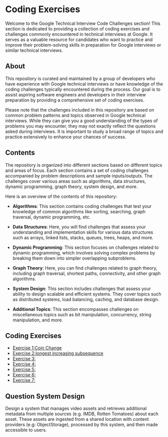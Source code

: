 # Coding Exercises

Welcome to the Google Technical Interview Code Challenges section! This section is dedicated to providing a collection of coding exercises and challenges commonly encountered in technical interviews at Google. It serves as a valuable resource for candidates who want to practice and improve their problem-solving skills in preparation for Google interviews or similar technical interviews.

## About
This repository is curated and maintained by a group of developers who have experience with Google technical interviews or have knowledge of the coding challenges typically encountered during the process. Our goal is to assist aspiring software engineers and developers in their interview preparation by providing a comprehensive set of coding exercises.

Please note that the challenges included in this repository are based on common problem patterns and topics observed in Google technical interviews. While they can give you a good understanding of the types of problems you may encounter, they may not exactly reflect the questions asked during interviews. It is important to study a broad range of topics and practice extensively to enhance your chances of success.

## Contents
The repository is organized into different sections based on different topics and areas of focus. Each section contains a set of coding challenges accompanied by problem descriptions and sample inputs/outputs. The challenges cover various areas such as algorithms, data structures, dynamic programming, graph theory, system design, and more.

Here is an overview of the contents of this repository:

* **Algorithms**: This section contains coding challenges that test your knowledge of common algorithms like sorting, searching, graph traversal, dynamic programming, etc.

* **Data Structures**: Here, you will find challenges that assess your understanding and implementation skills for various data structures such as arrays, linked lists, stacks, queues, trees, heaps, and more.

* **Dynamic Programming**: This section focuses on challenges related to dynamic programming, which involves solving complex problems by breaking them down into simpler overlapping subproblems.

* **Graph Theory**: Here, you can find challenges related to graph theory, including graph traversal, shortest paths, connectivity, and other graph algorithms.

* **System Design**: This section includes challenges that assess your ability to design scalable and efficient systems. They cover topics such as distributed systems, load balancing, caching, and database design.

* **Additional Topics**: This section encompasses challenges on miscellaneous topics such as bit manipulation, concurrency, string manipulation, and more.

## Coding Exercises

* [Exercise 1:Coin Change]()
* [Exercise 2:longest increasing subsequence]()
* [Exercise 3:]()
* [Exercise 4:]()
* [Exercise 5:]()
* [Exercise 6:]()
* [Exercise 7:]()

## Question System Design

Design a system that manages video assets and 
retrieves additional metadata from multiple 
sources (e.g. IMDB, Rotten Tomatoes) about each asset. 
These assets are ingested from a shared location with 
content providers (e.g: ObjectStorage), processed by 
this system, and then made accessible to users.

